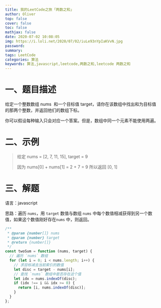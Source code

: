 ```yaml
---
title: 我的LeetCode之旅「两数之和」
author: Oliver
top: false
cover: false
toc: false
mathjax: false
date: 2020-07-02 10:08:05
img: https://i.loli.net/2020/07/02/iuLe93nYpIaKVvN.jpg
password:
summary:
tags: LeetCode
categories: 算法
keywords: 算法,javascript,leetcode,两数之和,leetcode 两数之和
---
```


# 一、题目描述

给定一个整数数组 nums  和一个目标值 target，请你在该数组中找出和为目标值的那两个整数，并返回他们的数组下标。

你可以假设每种输入只会对应一个答案。但是，数组中同一个元素不能使用两遍。

# 二、示例

> 给定 nums = [2, 7, 11, 15], target = 9
>
> 因为 nums[0] + nums[1] = 2 + 7 = 9
> 所以返回 [0, 1]

# 三、解题

语言：javascript

思路：遍历 `nums`，用 `target` 数值与数组 `nums` 中每个数值相减获得到另一个数值，如果这个数值刚好存在`nums` 中，则返回。

```js
/**
 * @param {number[]} nums
 * @param {number} target
 * @return {number[]}
 */
const twoSum = function (nums, target) {
  // 遍历 `nums` 数组
  for (let i = 0; i < nums.length; i++) {
    // 求目标减去当前索引的数值
    let disc = target - nums[i];
    // 查找 `nums` 数组中是否存在这个值
    let idx = nums.indexOf(disc);
    if (idx !== i && idx >= 0) {
      return [i, nums.indexOf(disc)];
    }
  }
};
```
